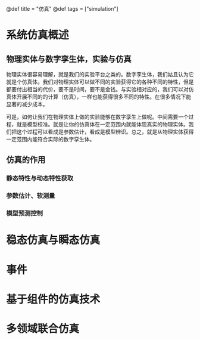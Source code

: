 @def title = "仿真"
@def tags = ["simulation"]

# 系统仿真概述

## 物理实体与数字孪生体，实验与仿真
物理实体很容易理解，就是我们的实验平台之类的。数字孪生体，我们姑且认为它就是个仿真体。我们对物理实体可以做不同的实验获得它的各种不同的特性，但是都要付出相当的代价，要不是时间，要不是金钱。与实验相对应的，我们可以对仿真体开展不同的的计算（仿真），一样也能获得很多不同的特性。在很多情况下能显著的减少成本。

可是，如何让我们在物理实体上做的实验能够在数字孪生上做呢。中间需要一个过程，就是模型校准。就是让你的仿真体在一定范围内就能体现真实的物理实体。我们把这个过程可以看成是参数估计，看成是模型辨识。总之，就是从物理实体获得一定范围内能符合实际的数字孪生体。

## 仿真的作用
### 静态特性与动态特性获取
### 参数估计、软测量
### 模型预测控制

# 稳态仿真与瞬态仿真

# 事件

# 基于组件的仿真技术

# 多领域联合仿真